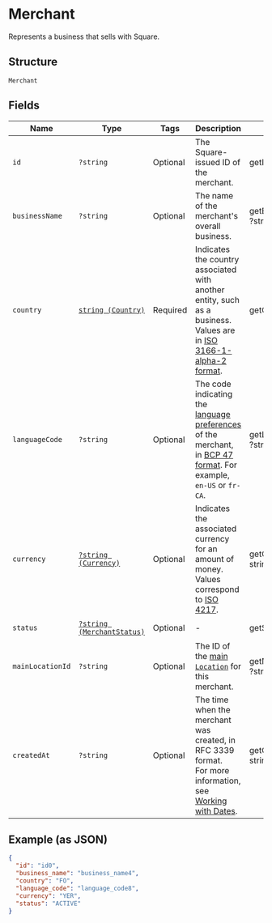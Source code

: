 
# Merchant

Represents a business that sells with Square.

## Structure

`Merchant`

## Fields

| Name | Type | Tags | Description | Getter | Setter |
|  --- | --- | --- | --- | --- | --- |
| `id` | `?string` | Optional | The Square-issued ID of the merchant. | getId(): ?string | setId(?string id): void |
| `businessName` | `?string` | Optional | The name of the merchant's overall business. | getBusinessName(): ?string | setBusinessName(?string businessName): void |
| `country` | [`string (Country)`](/doc/models/country.md) | Required | Indicates the country associated with another entity, such as a business.<br>Values are in [ISO 3166-1-alpha-2 format](http://www.iso.org/iso/home/standards/country_codes.htm). | getCountry(): string | setCountry(string country): void |
| `languageCode` | `?string` | Optional | The code indicating the [language preferences](https://developer.squareup.com/docs/build-basics/general-considerations/language-preferences) of the merchant, in [BCP 47 format](https://tools.ietf.org/html/bcp47#appendix-A). For example, `en-US` or `fr-CA`. | getLanguageCode(): ?string | setLanguageCode(?string languageCode): void |
| `currency` | [`?string (Currency)`](/doc/models/currency.md) | Optional | Indicates the associated currency for an amount of money. Values correspond<br>to [ISO 4217](https://wikipedia.org/wiki/ISO_4217). | getCurrency(): ?string | setCurrency(?string currency): void |
| `status` | [`?string (MerchantStatus)`](/doc/models/merchant-status.md) | Optional | - | getStatus(): ?string | setStatus(?string status): void |
| `mainLocationId` | `?string` | Optional | The ID of the [main `Location`](https://developer.squareup.com/docs/locations-api#about-the-main-location) for this merchant. | getMainLocationId(): ?string | setMainLocationId(?string mainLocationId): void |
| `createdAt` | `?string` | Optional | The time when the merchant was created, in RFC 3339 format.<br>For more information, see [Working with Dates](https://developer.squareup.com/docs/build-basics/working-with-dates). | getCreatedAt(): ?string | setCreatedAt(?string createdAt): void |

## Example (as JSON)

```json
{
  "id": "id0",
  "business_name": "business_name4",
  "country": "FO",
  "language_code": "language_code8",
  "currency": "YER",
  "status": "ACTIVE"
}
```

